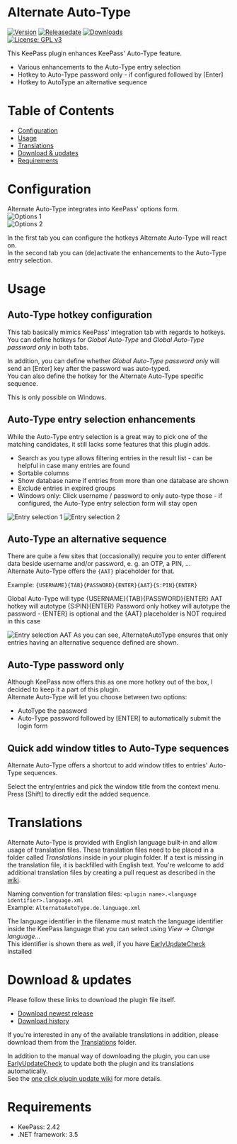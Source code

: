 # Alternate Auto-Type
[![Version](https://img.shields.io/github/release/rookiestyle/alternateautotype)](https://github.com/rookiestyle/alternateautotype/releases/latest)
[![Releasedate](https://img.shields.io/github/release-date/rookiestyle/alternateautotype)](https://github.com/rookiestyle/alternateautotype/releases/latest)
[![Downloads](https://img.shields.io/github/downloads/rookiestyle/alternateautotype/total?color=%2300cc00)](https://github.com/rookiestyle/alternateautotype/releases/latest/download/AlternateAutoType.plgx)\
[![License: GPL v3](https://img.shields.io/github/license/rookiestyle/alternateautotype)](https://www.gnu.org/licenses/gpl-3.0)

This KeePass plugin enhances KeePass' Auto-Type feature.

- Various enhancements to the Auto-Type entry selection
- Hotkey to Auto-Type password only - if configured followed by [Enter]
- Hotkey to AutoType an alternative sequence

# Table of Contents
- [Configuration](#configuration)
- [Usage](#usage)
- [Translations](#translations)
- [Download & updates](#download--updates)
- [Requirements](#requirements)

# Configuration
Alternate Auto-Type integrates into KeePass' options form.\
<img src="images/AlternateAutoType%20-%20Options.png" alt="Options 1" />  
<img src="images/AlternateAutoType%20-%20Options%202.png" alt="Options 2" />

In the first tab  you can configure the hotkeys Alternate Auto-Type will react on.  
In the second tab you can (de)activate the enhancements to the Auto-Type entry selection.
# Usage
## Auto-Type hotkey configuration  
This tab basically mimics KeePass' integration tab with regards to hotkeys.  
You can define hotkeys for *Global Auto-Type* and *Global Auto-Type password only* in both tabs.

In addition, you can define whether *Global Auto-Type password only* will send an [Enter] key after the password was auto-typed.  
You can also define the hotkey for the Alternate Auto-Type specific sequence.

This is only possible on Windows.
## Auto-Type entry selection enhancements
While the Auto-Type entry selection is a great way to pick one of the matching candidates, it still lacks some features that this plugin adds.

- Search as you type allows filtering entries in the result list - can be helpful in case many entries are found
- Sortable columns
- Show database name if entries from more than one database are shown
- Exclude entries in expired groups
- Windows only: Click username / password to only auto-type those - if configured, the Auto-Type entry selection form will stay open

<img src="images/AlternateAutoType%20-%20Selection%201.png" alt="Entry selection 1" />  
<img src="images/AlternateAutoType%20-%20Selection%202.png" alt="Entry selection 2" />

## Auto-Type an alternative sequence
There are quite a few sites that (occasionally) require you to enter different data beside username and/or password, e. g. an OTP, a PIN, ... \
Alternate Auto-Type offers the `{AAT}` placeholder for that.

Example: `{USERNAME}{TAB}{PASSWORD}{ENTER}{AAT}{S:PIN}{ENTER}`

Global Auto-Type will type {USERNAME}{TAB}{PASSWORD}{ENTER}
AAT hotkey will autotype {S:PIN}{ENTER}
Password only hotkey will autotype the password - {ENTER} is optional and the {AAT} placeholder is NOT required in this case

<img src="images/AlternateAutoType%20-%20AAT.png" alt="Entry selection AAT" />
As you can see, AlternateAutoType ensures that only entries having an alternative sequence defined are shown.

## Auto-Type password only
Although KeePass now offers this as one more hotkey out of the box, I decided to keep it a part of this plugin.\
Alternate Auto-Type will let you choose between two options:  
- AutoType the password
- Auto-Type password followed by [ENTER] to automatically submit the login form

## Quick add window titles to Auto-Type sequences  
Alternate Auto-Type offers a shortcut to add window titles to entries' Auto-Type sequences.

Select the entry/entries and pick the window title from the context menu.  
Press [Shift] to directly edit the added sequence.


# Translations
Alternate Auto-Type is provided with English language built-in and allow usage of translation files.
These translation files need to be placed in a folder called *Translations* inside in your plugin folder.
If a text is missing in the translation file, it is backfilled with English text.
You're welcome to add additional translation files by creating a pull request as described in the [wiki](https://github.com/Rookiestyle/AlternateAutoType/wiki/Create-or-update-translations).

Naming convention for translation files: `<plugin name>.<language identifier>.language.xml`\
Example: `AlternateAutoType.de.language.xml`
  
The language identifier in the filename must match the language identifier inside the KeePass language that you can select using *View -> Change language...*\
This identifier is shown there as well, if you have [EarlyUpdateCheck](https://github.com/rookiestyle/earlyupdatecheck) installed

# Download & updates
Please follow these links to download the plugin file itself.
- [Download newest release](https://github.com/rookiestyle/alternateautotype/releases/latest/download/AlternateAutoType.plgx)
- [Download history](https://github.com/rookiestyle/alternateautotype/releases)

If you're interested in any of the available translations in addition, please download them from the [Translations](Translations) folder.

In addition to the manual way of downloading the plugin, you can use [EarlyUpdateCheck](https://github.com/rookiestyle/earlyupdatecheck/) to update both the plugin and its translations automatically.  
See the [one click plugin update wiki](https://github.com/Rookiestyle/EarlyUpdateCheck/wiki/One-click-plugin-update) for more details.
# Requirements
* KeePass: 2.42
* .NET framework: 3.5

